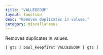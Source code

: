 ```yaml
---
title: "VALUEDEDUP"
layout: function
desc: "Removes duplicates in values."
category: miscellaneous
---
```


Removes duplicates in values.

```
[ gts ] bool_keepfirst VALUEDEDUP [ gts ]
```